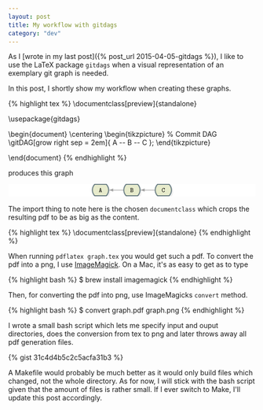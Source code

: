 ```yaml
---
layout: post
title: My workflow with gitdags
category: "dev"
---
```


As I [wrote in my last post]({% post_url 2015-04-05-gitdags %}), I like to
use the LaTeX package `gitdags` when a visual representation of an exemplary git
graph is needed.

In this post, I shortly show my workflow when creating these graphs.

{% highlight tex %}
\documentclass[preview]{standalone}

\usepackage{gitdags}

\begin{document}
    \centering
    \begin{tikzpicture}
      % Commit DAG
      \gitDAG[grow right sep = 2em]{
        A -- B -- C
      };
    \end{tikzpicture}

\end{document}
{% endhighlight %}

produces this graph

![Simple Commits](/assets/graphimages/commit-1.png)

The import thing to note here is the chosen `documentclass` which crops the
resulting pdf to be as big as the content.

{% highlight tex %}
\documentclass[preview]{standalone}
{% endhighlight %}

When running `pdflatex graph.tex` you would get such a pdf. To convert the pdf
into a png, I use [ImageMagick](http://www.imagemagick.org/). On a Mac, it's as
easy to get as to type

{% highlight bash %}
$ brew install imagemagick
{% endhighlight %}

Then, for converting the pdf into png, use ImageMagicks `convert` method.

{% highlight bash %}
$ convert graph.pdf graph.png
{% endhighlight %}

I wrote a small bash script which lets me specify input and ouput directories,
does the conversion from tex to png and later throws away all pdf generation
files.

{% gist 31c4d4b5c2c5acfa31b3 %}

A Makefile would probably be much better as it would only build files which
changed, not the whole directory. As for now, I will stick with the bash script
given that the amount of files is rather small. If I ever switch to Make, I'll update
this post accordingly.
